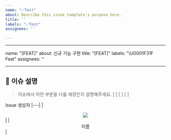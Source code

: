 ```yaml
---
name: "✅Test"
about: Describe this issue template's purpose here.
title: ''
labels: "✅Test"
assignees: ''

---
```


---
name: "[FEAT]"
about: 신규 기능 구현
title: "[FEAT]"
labels: "\U0001F31F Feat"
assignees: ''

---

## 🔎 이슈 설명

> 이슈에서 어떤 부분을 다룰 예정인지 설명해주세요.
[ ]
[ ]
[ ]

Issue 생성자
|---|
|<div align="center"><img src="https://contrib.rocks/image?repo={jihyeonAnAn}/{본인 public repository 이름 아무거나}" /></div>|
|<div align="center">이름</div>|
